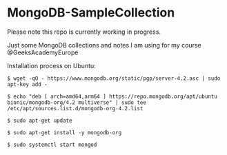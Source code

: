 # MongoDB-SampleCollection

Please note this repo is currently working in progress.


Just some MongoDB collections and notes I am using for my course @GeeksAcademyEurope

Installation process on Ubuntu: 

```
$ wget -qO - https://www.mongodb.org/static/pgp/server-4.2.asc | sudo apt-key add -

$ echo "deb [ arch=amd64,arm64 ] https://repo.mongodb.org/apt/ubuntu bionic/mongodb-org/4.2 multiverse" | sudo tee /etc/apt/sources.list.d/mongodb-org-4.2.list

$ sudo apt-get update

$ sudo apt-get install -y mongodb-org

$ sudo systemctl start mongod
```


